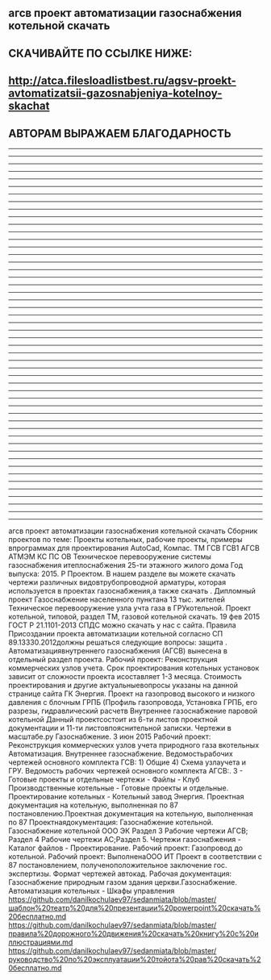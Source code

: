агсв проект автоматизации газоснабжения котельной скачать
--------------------------------------------------
СКАЧИВАЙТЕ ПО ССЫЛКЕ НИЖЕ:
--------------------------------------------------
http://atca.filesloadlistbest.ru/agsv-proekt-avtomatizatsii-gazosnabjeniya-kotelnoy-skachat
--------------------------------------------------
АВТОРАМ ВЫРАЖАЕМ БЛАГОДАРНОСТЬ
--------------------------------------------------
--------------------------------------------------
--------------------------------------------------
--------------------------------------------------
--------------------------------------------------
--------------------------------------------------
--------------------------------------------------
--------------------------------------------------
--------------------------------------------------
--------------------------------------------------
--------------------------------------------------
--------------------------------------------------
--------------------------------------------------
--------------------------------------------------
--------------------------------------------------
--------------------------------------------------
--------------------------------------------------
--------------------------------------------------
--------------------------------------------------
--------------------------------------------------
--------------------------------------------------
--------------------------------------------------
--------------------------------------------------
--------------------------------------------------
--------------------------------------------------
--------------------------------------------------
--------------------------------------------------
--------------------------------------------------
--------------------------------------------------
--------------------------------------------------
--------------------------------------------------
--------------------------------------------------
--------------------------------------------------
--------------------------------------------------
--------------------------------------------------
--------------------------------------------------
--------------------------------------------------
--------------------------------------------------
--------------------------------------------------
--------------------------------------------------
--------------------------------------------------
--------------------------------------------------
--------------------------------------------------
--------------------------------------------------
--------------------------------------------------
--------------------------------------------------
--------------------------------------------------
--------------------------------------------------
--------------------------------------------------
--------------------------------------------------
--------------------------------------------------
агсв проект автоматизации газоснабжения котельной скачать Сборник проектов по теме: Проекты котельных, рабочие проекты, примеры впрограммах для проектирования AutoCad, Компас.  ТМ ГСВ ГСВ1 АГСВ АТМЭМ КС ПС ОВ Техническое перевооружение системы газоснабжения итеплоснабжения 25-ти этажного жилого дома  Год выпуска: 2015. Р Проектом. В нашем разделе вы можете скачать чертежи различных видовтрубопроводной арматуры, которая используется в проектах газоснабжения,а также скачать . Дипломный проект Газоснабжение населенного пунктана 13 тыс. жителей  Техническое перевооружение узла учта газа в ГРУкотельной. Проект котельной, типовой, раздел ТМ, газовой котельной скачать. 19 фев 2015  ГОСТ Р 21.1101-2013 СПДС можно скачать у нас с сайта. Правила  Присоздании проекта автоматизации котельной согласно СП 89.13330.2012должны решаться следующие вопросы: защита . Автоматизациявнутреннего газоснабжения (АГСВ) вынесена в отдельный раздел проекта. Рабочий проект: Реконструкция коммерческих узлов учета. Срок проектирования котельных установок зависит от сложности проекта исоставляет 1-3 месяца. Стоимость проектирования и другие актуальныевопросы указаны на данной странице сайта ГК Энергия. Проект на газопровод высокого и низкого давления с блочным ГРПБ (Профиль газопровода, Установка ГРПБ, его разрезы, гидравлический расчетв  Внутреннее газоснабжение паровой котельной  Данный проектсостоит из 6-ти листов проектной документации и 11-ти листовпояснительной записки. Чертежи в масштабе.ру  Газоснабжение. 3 июн 2015  Рабочий проект: Реконструкция коммерческих узлов учета природного газа вкотельных  Автоматизация. Внутреннее газоснабжение. Ведомостьрабочих чертежей основного комплекта ГСВ: 1) Общие  4) Схема узлаучета и ГРУ. Ведомость рабочих чертежей основного комплекта АГСВ:. 3 - Готовые проекты и отдельные чертежи - Файлы - Клуб
Производственные котельные - Готовые проекты и отдельные. Проектирование котельных - Котельный завод Энергия. Проектная документация на котельную, выполненная по 87 постановлению.Проектная документация на котельную, выполненная по 87  Проектнаядокументация: Газоснабжение котельной. Газоснабжение котельной ООО ЭК  Раздел 3 Рабочие чертежи АГСВ; Раздел 4 Рабочие чертежи АС;Раздел 5. Чертежи газоснабжения - Каталог файлов - Проектирование. Рабочий проект: Газопровод до котельной. Рабочий проект:  ВыполненаООО ИТ Проект в соответствии с 87 постановлением, полученоположительное заключение гос. экспертизы. Формат чертежей автокад. Рабочая документация: Газоснабжение природным газом здания церкви.Газоснабжение. Автоматизация котельных - Шкафы управления
https://github.com/danilkochulaev97/sedanmiata/blob/master/шаблон%20театр%20для%20презентации%20powerpoint%20скачать%20бесплатно.md
https://github.com/danilkochulaev97/sedanmiata/blob/master/правила%20дорожного%20движения%20скачать%20книгу%20с%20иллюстрациями.md
https://github.com/danilkochulaev97/sedanmiata/blob/master/руководство%20по%20эксплуатации%20тойота%20рав%20скачать%20бесплатно.md